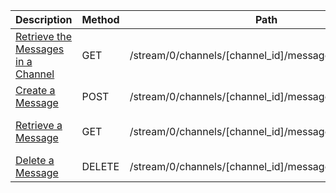 <table>
    <thead>
        <tr>
            <th>Description</th>
            <th width="80">Method</th>
            <th width="280">Path</th>
            <th width="80">Authorization</th>
        </tr>
    </thead>
    <tbody>
        <tr>
            <td><a href="/docs/resources/message/lifecycle/#retrieve-the-messages-in-a-channel">Retrieve the Messages in a Channel</a></td>
            <td>GET</td>
            <td>/stream/0/channels/[channel_id]/messages</td>
            <td>Depends on Channel permissions</td>
        </tr>
        <tr>
            <td><a href="/docs/resources/message/lifecycle/#create-a-message">Create a Message</a></td>
            <td>POST</td>
            <td>/stream/0/channels/[channel_id]/messages</td>
            <td>User token</td>
        </tr>
        <tr>
            <td><a href="/docs/resources/message/lifecycle/#retrieve-a-message">Retrieve a Message</a></td>
            <td>GET</td>
            <td>/stream/0/channels/[channel_id]/messages/[message_id]</td>
            <td>Depends on Channel permissions</td>
        </tr>
        <tr>
            <td><a href="/docs/resources/message/lifecycle/#delete-a-message">Delete a Message</a></td>
            <td>DELETE</td>
            <td>/stream/0/channels/[channel_id]/messages/[message_id]</td>
            <td>User token</td>
        </tr>
    </tbody>
</table>